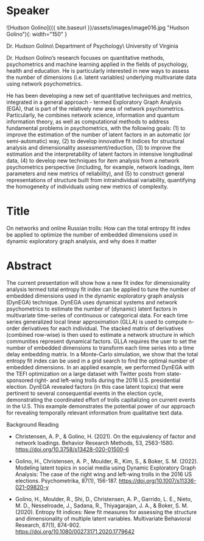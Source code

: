 # Speaker

![Hudson Golino]({{ site.baseurl }}/assets/images/image016.jpg "Hudson Golino"){: width="150" }

Dr. Hudson Golino\\
Department of Psychology\\
University of Virginia

Dr. Hudson Golino’s research focuses on quantitative methods, psychometrics and machine learning applied in the fields of psychology, health and education. He is particularly interested in new ways to assess the number of dimensions (i.e. latent variables) underlying multivariate data using network psychometrics. 

He has been developing a new set of quantitative techniques and metrics, integrated in a general approach - termed Exploratory Graph Analysis (EGA), that is part of the relatively new area of network psychometrics. Particularly, he combines network science, information and quantum information theory, as well as computational methods to address fundamental problems in psychometrics, with the following goals: (1) to improve the estimation of the number of latent factors in an automatic (or semi-automatic) way, (2) to develop innovative fit indices for structural analysis and dimensionality assessment/reduction, (3) to improve the estimation and the interpretability of latent factors in intensive longitudinal data, (4) to develop new techniques for item analysis from a network psychometrics perspective (including, for example, network loadings, item parameters and new metrics of reliability), and (5) to construct general representations of structure built from intraindividual variability, quantifying the homogeneity of individuals using new metrics of complexity.

# Title

On networks and online Russian trolls: How can the total entropy fit index be applied to optimize the number of embedded dimensions used in dynamic exploratory graph analysis, and why does it matter

# Abstract

The current presentation will show how a new fit index for dimensionality analysis termed total entropy fit index can be applied to tune the number of embedded dimensions used in the dynamic exploratory graph analysis (DynEGA) technique. DynEGA uses dynamical systems and network psychometrics to estimate the number of (dynamic) latent factors in multivariate time-series of continuous or categorical data. For each time series generalized local linear approximation (GLLA) is used to compute n-order derivatives for each individual. The stacked matrix of derivatives (combined row-wise) is then used to estimate a network structure in which communities represent dynamical factors. GLLA requires the user to set the number of embedded dimensions to transform each time series into a time delay embedding matrix. In a Monte-Carlo simulation, we show that the total entropy fit index can be used in a grid search to find the optimal number of embedded dimensions. In an applied example, we performed DynEGA with the TEFI optimization on a large dataset with Twitter posts from state-sponsored right- and left-wing trolls during the 2016 U.S. presidential election. DynEGA revealed factors (in this case latent topics) that were pertinent to several consequential events in the election cycle, demonstrating the coordinated effort of trolls capitalizing on current events in the U.S. This example demonstrates the potential power of our approach for revealing temporally relevant information from qualitative text data.

Background Reading

- Christensen, A. P., & Golino, H. (2021). On the equivalency of factor and network loadings. Behavior Research Methods, 53, 2563-1580. https://doi.org/10.3758/s13428-020-01500-6

- Golino, H., Christensen, A. P., Moulder, R., Kim, S., & Boker, S. M. (2022). Modeling latent topics in social media using Dynamic Exploratory Graph Analysis: The case of the right wing and left-wing trolls in the 2016 US elections. Psychometrika, 87(1), 156-187. https://doi.org/10.1007/s11336-021-09820-y

- Golino, H., Moulder, R., Shi, D., Christensen, A. P., Garrido, L. E., Nieto, M. D., Nesselroade, J., Sadana, R., Thiyagarajan, J. A., & Boker, S. M. (2020). Entropy fit indices: New fit measures for assessing the structure and dimensionality of multiple latent variables. Multivariate Behavioral Research, 87(1), 874-902. https://doi.org/10.1080/00273171.2020.1779642


